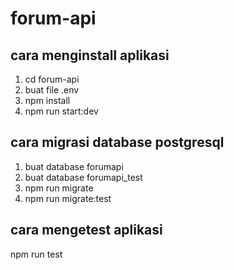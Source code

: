 # forum-api
## cara menginstall aplikasi
1. cd forum-api
2. buat file .env 
3. npm install
4. npm run start:dev
## cara migrasi database postgresql
1. buat database forumapi
2. buat database forumapi_test
3. npm run migrate
4. npm run migrate:test

## cara mengetest aplikasi
npm run test
